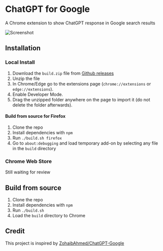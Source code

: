 # ChatGPT for Google

A Chrome extension to show ChatGPT response in Google search results

![Screenshot](screenshot.jpg?raw=true)

## Installation

### Local Install

1. Download the `build.zip` file from [Github releases](https://github.com/wong2/chat-gpt-google-extension/releases)
2. Unzip the file
3. In Chrome/Edge go to the extensions page (`chrome://extensions` or `edge://extensions`).
4. Enable Developer Mode.
5. Drag the unzipped folder anywhere on the page to import it (do not delete the folder afterwards).

#### Build from source for Firefox

1. Clone the repo
2. Install dependencies with `npm`
3. Run `./build.sh firefox`
4. Go to `about:debugging` and load temporary add-on by selecting any file in the `build` directory

### Chrome Web Store

Still waiting for review

## Build from source

1. Clone the repo
2. Install dependencies with `npm`
3. Run `./build.sh`
4. Load the `build` directory to Chrome

## Credit

This project is inspired by [ZohaibAhmed/ChatGPT-Google](https://github.com/ZohaibAhmed/ChatGPT-Google)
